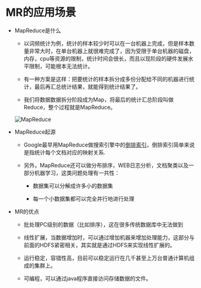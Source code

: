 # MR的应用场景

- MapReduce是什么

    - 以词频统计为例，统计的样本较少时可以在一台机器上完成，但是样本数量非常大时，在单台机器上就很难完成了，因为受限于单台机器的磁盘，内存，cpu等资源的限制，统计时间会很长，而且以现阶段的硬件发展水平限制，可能根本无法统计。

    - 有一种方案是这样：把要统计的样本拆分成多份分配给不同的机器进行统计，最后再汇总统计结果，就能得到统计结果了。

    - 我们将数据数据拆分阶段成为Map，将最后的统计汇总阶段叫做Reduce，整个过程就是MapReduce。

    ![MapReduce][1]

- MapReduce起源

    - Google最早用MapReduce做搜索引擎中的[倒排索引][2]，倒排索引简单来说是指统计每个文档对应的映射关系.

    - 另外，MapReduce还可以做分布排序，WEB日志分析，文档聚类以及一部分机器学习，这类问题处理有一共性：

        - 数据集可以分解成许多小的数据集

        - 每一个小数据集都可以完全并行地进行处理

- MR的优点

    - 批处理PC级别的数据（比如排序），这在很多传统数据库中无法做到

    - 线性扩展，当数据增加时，可以通过增加机器来增加处理能力，这部分与前面的HDFS紧密相关，其实就是通过HDFS来实现线性扩展的。

    - 运行稳定，容错性高，目前可以稳定运行在几千甚至上万台普通计算机组成的集群上。
    
    - 可编程，可以通过java程序直接访问存储数据的文件。

[1]: https://github.com/jiaoqiyuan/163-bigdate-note/raw/master/%E6%97%A5%E5%BF%97%E8%A7%A3%E6%9E%90%E5%8F%8A%E8%AE%A1%E7%AE%97%EF%BC%9AMR/img/MapReduce%E8%AF%8D%E9%A2%91%E7%BB%9F%E8%AE%A1.png
[2]: https://www.elastic.co/guide/cn/elasticsearch/guide/cn/inverted-index.html